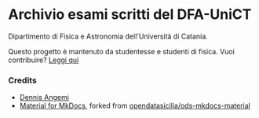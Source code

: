 # Archivio esami scritti del DFA-UniCT
Dipartimento di Fisica e Astronomia dell'Università di Catania.

Questo progetto è mantenuto da studentesse e studenti di fisica. Vuoi contribuire? [Leggi qui](https://unict-dmi.github.io/DFA-compiti/note/)

### Credits
- [Dennis Angemi](https://twitter.com/DennisAngemi)
- [Material for MkDocs](https://squidfunk.github.io/mkdocs-material/), forked from [opendatasicilia/ods-mkdocs-material](https://github.com/opendatasicilia/ods-mkdocs-material)
